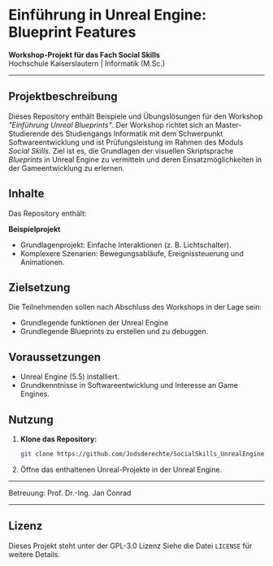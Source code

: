 # Einführung in Unreal Engine: Blueprint Features  
**Workshop-Projekt für das Fach Social Skills**  
Hochschule Kaiserslautern | Informatik (M.Sc.)  

---

## Projektbeschreibung  
Dieses Repository enthält Beispiele und Übungslösungen für den Workshop *"Einführung Unreal Blueprints"*. Der Workshop richtet sich an Master-Studierende des Studiengangs Informatik mit dem Schwerpunkt Softwareentwicklung und ist Prüfungsleistung im Rahmen des Moduls *Social Skills*. Ziel ist es, die Grundlagen der visuellen Skriptsprache *Blueprints* in Unreal Engine zu vermitteln und deren Einsatzmöglichkeiten in der Gameentwicklung zu erlernen.  

## Inhalte  
Das Repository enthält:  

**Beispielprojekt**  
   - Grundlagenprojekt: Einfache Interaktionen (z. B. Lichtschalter).  
   - Komplexere Szenarien: Bewegungsabläufe, Ereignissteuerung und Animationen.  
 

## Zielsetzung  
Die Teilnehmenden sollen nach Abschluss des Workshops in der Lage sein:  
- Grundlegende funktionen der Unreal Engine
- Grundlegende Blueprints zu erstellen und zu debuggen.
## Voraussetzungen  
- Unreal Engine (5.5) installiert.  
- Grundkenntnisse in Softwareentwicklung und Interesse an Game Engines.   

## Nutzung  
1. **Klone das Repository:**  
   ```bash  
   git clone https://github.com/Jodsderechte/SocialSkills_UnrealEngine.git  
   ```  
2. Öffne das enthaltenen Unreal-Projekte in der Unreal Engine.  

---

Betreuung: Prof. Dr.-Ing. Jan Conrad

---  

## Lizenz  
Dieses Projekt steht unter der GPL-3.0 Lizenz Siehe die Datei `LICENSE` für weitere Details.  
